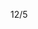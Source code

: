 12/5

<!-- 用掉兩個2小時補休 
剩1h/1h/2h,總共4h可用
HRE202411070
HRE202411115
HRE202411128 
-->


<!-- 開始學習node.js -->

<!-- 加班時數
-->


<!-- Leetcode刷題  
總刷68題 今天刷了0題
-->

<!--專案
 第一個專案 5/28 合約管理(完成)
 第二個專案 物料模擬分析-後端API做不出來,改成料況表暫定(完成)
 第三個專案 6/18 excelE化(Z_生管_00料品基本資料_V1.0)(完成) 
 第四個專案 6/24 excelE化(Z_物控_01料品領料數量_V1.2)(完成) 
 第五個專案 6/28 excel E 化(Z_倉庫_03料品庫存現況查詢_V1.0)(完成)  
 第六個專案 7/10 標準工時 E 化(完成)
 第七個專案 ==>報表E化 只剩圖表部分(等API)
 第八個專案 7/12 資材料況表 (完成) 
 第九個專案 7/31 工令單總表&料品檢驗報表 (完成) 
 第十個專案 7/30 銷貨明細表 (完成) 
 第十一個專案 8/23 未結工單追蹤-總染分析&追蹤明細 (完成)
 第十二個專案 人員作業認可證管理平台系統 (完成)
 第十三個專案 夏廠長-杰比-盤點用-基本資料-上海(完成)
 第十四個專案 夏廠長-杰比-盤點用-基本資料-蘇州(完成) 
 第十五個專案 製造交接平台(完成)
 第十六個專案 倉庫_999借出還入明細表_蘇州(完成)
 第十七個專案 倉庫_999借出還入明細表_上海(完成)
 第十八個專案 料品庫存現況查詢修改時程開到(10/11)(完成)
 第十九個專案 借出還入明細表_借調餘數明細(台灣、蘇州、上海、荷蘭)(完成)
 第二十個專案 庫齡E化(完成)
 第二十一個專案 庫存未確認(10/25)(完成)
 第二十二個專案 標工優化(完成)
 第二十三個專案 缺料表(api還沒完整)
 第二十四個專案 生產日報時程(12/16)(大致完成)
 第二十五個專案 工程料品基本資料(12/26)(大致完成)
 -->

<!-- 自學進度 
hello 演算法 
https://www.hello-algo.com/zh-hant/chapter_preface/about_the_book/ 
開始學習ai
開始學習node.js
 -->